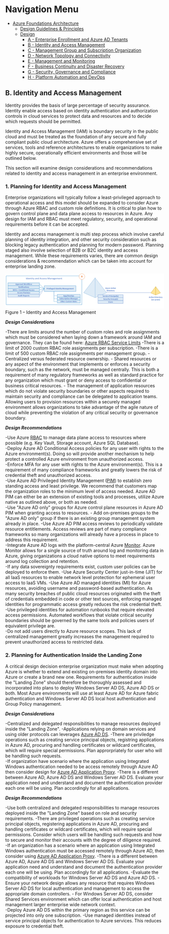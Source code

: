 # Navigation Menu

* [Azure Foundations Architecture](./00-azureFoundations-architecture.md)
  * [Design Guidelines & Principles](./01-azureFoundations-design-guidelines-principles)
  * [Design](./02-azureFoundations-design.md)
    * [A - Enterprise Enrollment and Azure AD Tenants](./A-Enterprise-Enrollment-and-Azure-AD-Tenants.md)
    * [B - Identity and Access Management](./B-Identity-and-Access-Management.md)
    * [C - Management Group and Subscription Organization](./C-Management-Group-and-Subscription-Organization.md)
    * [D - Network Topology and Connectivity](./D-Network-Topology-and-Connectivity.md)
    * [E - Management and Monitoring](./E-Management-and-Monitoring.md)
    * [F - Business Continuity and Disaster Recovery](./F-Business-Continuity-and-Disaster-Recovery.md)
    * [G - Security, Governance and Compliance](./G-Security-Governance-and-Compliance.md)
    * [H - Platform Automation and DevOps](./H-Platform-Automation-and-DevOps.md)

## B. Identity and Access Management

Identity provides the basis of large percentage of security assurance. Identity enable access based on identity authentication and authorization controls in cloud services to protect data and resources and to decide which requests should be permitted.

Identity and Access Management (IAM) is boundary security in the public cloud and must be treated as the foundation of any secure and fully compliant public cloud architecture. Azure offers a comprehensive set of services, tools and reference architectures to enable organizations to make highly secure, operationally efficient environments and those will be outlined below.  

This section will examine design considerations and recommendations related to identity and access management in an enterprise environment.

### 1. Planning for Identity and Access Management

Enterprise organizations will typically follow a least-privileged approach to operational access and this model should be expanded to consider Azure through Azure RBAC and custom role definitions. It is critical to plan how to govern control plane and data plane access to resources in Azure. Any design for IAM and RBAC must meet regulatory, security, and operational requirements before it can be accepted.  

Identity and access management is multi step process which involve careful planning of identity integration, and other security consideration such as blocking legacy authentication and planning for modern password. Planning staged also involve selection of B2B or B2C identity and access management. While these requirements varies, there are common design considerations & recommendation which can be taken into account for enterprise landing zone.

 [![Identity and Access Management](./media/iam.png "Identity and Access Management")](#)
Figure 1 – Identity and Access Management

***Design Considerations***

-There are limits around the number of custom roles and role assignments which must be considered when laying down a framework around IAM and governance. They can be found here: [Azure RBAC Service Limits](https://docs.microsoft.com/en-us/azure/azure-resource-manager/management/azure-subscription-service-limits#role-based-access-control-limits)
-There is a limit of 2000 custom RBAC role assignments per subscription.
-There is a limit of 500 custom RBAC role assignments per management group.
-Centralized versus federated resource ownership.
     -   Shared resources or any aspect of the environment that implements or enforces a security boundary, such as the network, must be managed centrally. This is both a requirement of many regulatory frameworks as well as standard practice for any organization which must grant or deny access to confidential or business critical resources.
     -   The management of application resources which do not violate security boundaries or other aspects required to maintain security and compliance can be delegated to application teams. Allowing users to provision resources within a securely managed environment allows organizations to take advantage of the agile nature of cloud while preventing the violation of any critical security or governance boundary.

***Design Recommendations***

-Use Azure [RBAC](https://docs.microsoft.com/en-us/azure/role-based-access-control/overview) to manage data plane access to resources where possible (e.g. Key Vault, Storage account, Azure SQL Database).  
-Deploy Azure AD Conditional Access policies for any user with rights to the Azure environment(s). Doing so will provide another mechanism to help protect a controlled Azure environment from unauthorized access.  
-Enforce MFA for any user with rights to the Azure environment(s). This is a requirement of many compliance frameworks and greatly lowers the risk of credential theft and unauthorized access.  
-Use Azure AD Privileged Identity Management ([PIM](https://docs.microsoft.com/en-us/azure/active-directory/privileged-identity-management/pim-configure)) to establish zero standing access and least privilege. We recommend that customers map the organization roles to the minimum level of access needed. Azure AD PIM can either be an extension of existing tools and processes, utilize Azure native as outlined above, or both as needed.  
-Use "Azure AD only" groups for Azure control plane resources in Azure AD PIM when granting access to resources.
    -   Add on-premises groups to the "Azure AD only" group if there is an existing group management system already in place.
-Use Azure AD PIM access reviews to periodically validate resource entitlements. Access reviews are part of many compliance frameworks so many organizations will already have a process in place to address this requirement.  
-Integrate Azure AD logs with the platform-central Azure [Monitor](https://docs.microsoft.com/en-us/azure/active-directory/reports-monitoring/concept-activity-logs-azure-monitor). Azure Monitor allows for a single source of truth around log and monitoring data in Azure, giving organizations a cloud native options to meet requirements around log collection and retention.  
-If any data sovereignty requirements exist, custom user policies can be deployed to enforce them.
-Use Azure Security Center just-in-time (JIT) for all IaaS resources to enable network level protection for ephemeral user access to IaaS VMs.
-Use Azure AD managed identities (MI) for Azure resources, avoiding username and password-based authentication. As many security breaches of public cloud resources originated with the theft of credentials embedded in code or other text sources, enforcing managed identities for programmatic access greatly reduces the risk credential theft.
-Use privileged identities for automation runbooks that require elevated access permissions. Automated workflows that violate critical security boundaries should be governed by the same tools and policies users of equivalent privilege are.  
-Do not add users directly to Azure resource scopes. This lack of centralized management greatly increases the management required to prevent unauthorized access to restricted data.  

### 2. Planning for Authentication Inside the Landing Zone

A critical design decision enterprise organization must make when adopting Azure is whether to extend and existing on-premises identity domain into Azure or create a brand new one. Requirements for authentication inside the "Landing Zone" should therefore be thoroughly assessed and incorporated into plans to deploy Windows Server AD DS, Azure AD DS or both. Most Azure environments will use at least Azure AD for Azure fabric authentication and Windows Server AD DS local host authentication and Group Policy management.  

***Design Considerations***

-Centralized and delegated responsibilities to manage resources deployed inside the "Landing Zone".
-Applications relying on domain services and using older protocols can leverages [Azure AD DS](https://docs.microsoft.com/en-us/azure/active-directory-domain-services/).
-There are priviledge operations such as creating service principal objects, registring applications in Azure AD, procuring and handling certificates or wildcard certificates, which will require special permissions. Plan approrpriately for user who will be handling such requests.  
-If organization have scenario where the application using Integrated Windows authentication needed to be access remotely through Azure AD then consider design for [Azure AD Application Proxy](https://docs.microsoft.com/en-us/azure/active-directory/manage-apps/application-proxy).
-There is a different between Azure AD, Azure AD DS and Windows Server AD DS. Evaluate your application need and understand and document the authentication provider each one will be using. Plan accordingly for all applications.

***Design Recommendations***

-Use both centralized and delegated responsibilities to manage resources deployed inside the "Landing Zone" based on role and security requirements.
-There are privileged operations such as creating service principal objects, registering applications in Azure AD, procuring and handling certificates or wildcard certificates, which will require special permissions. Consider which users will be handling such requests and how to secure and monitor their accounts with the degree of diligence required.  
-If an organization has a scenario where an application using Integrated Windows authentication must be accessed remotely through Azure AD, then consider using [Azure AD Application Proxy](https://docs.microsoft.com/en-us/azure/active-directory/manage-apps/application-proxy).
-There is a different between Azure AD, Azure AD DS and Windows Server AD DS. Evaluate your application need and understand and document the authentication provider each one will be using. Plan accordingly for all applications.
-Evaluate the compatibility of workloads for Windows Server AD DS and Azure AD DS.
-Ensure your network design allows any resource that requires Windows Server AD DS for local authentication and management to access the appropriate domain controllers.
    -   For Windows Server AD DS, consider Shared Services environment which can offer local authentication and host management larger enterprise wide network context.  
-Deploy Azure AD DS within the primary region as this service can be projected into only one subscription.
-Use managed identities instead of service principal objects for authentication to Azure services. This reduces exposure to credential theft.
